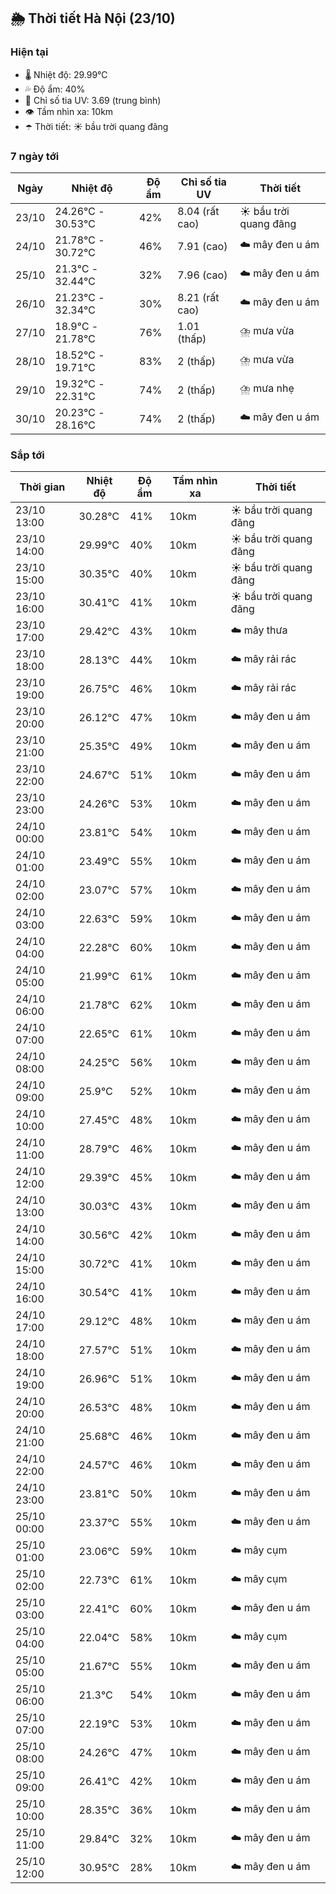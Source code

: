 ## 🌦️ Thời tiết Hà Nội (23/10)

### Hiện tại

- 🌡️ Nhiệt độ: 29.99℃
- 💦 Độ ẩm: 40%
- 🌟 Chỉ số tia UV: 3.69 (trung bình)
- 👁️ Tầm nhìn xa: 10km
- ☂️ Thời tiết: ☀️ bầu trời quang đãng

### 7 ngày tới

| Ngày | Nhiệt độ | Độ ẩm | Chỉ số tia UV | Thời tiết |
| --- | --- | --- | --- | --- |
| 23/10 | 24.26℃ - 30.53℃ | 42% | 8.04 (rất cao) | ☀️ bầu trời quang đãng |
| 24/10 | 21.78℃ - 30.72℃ | 46% | 7.91 (cao) | ☁️ mây đen u ám |
| 25/10 | 21.3℃ - 32.44℃ | 32% | 7.96 (cao) | ☁️ mây đen u ám |
| 26/10 | 21.23℃ - 32.34℃ | 30% | 8.21 (rất cao) | ☁️ mây đen u ám |
| 27/10 | 18.9℃ - 21.78℃ | 76% | 1.01 (thấp) | ⛈️ mưa vừa |
| 28/10 | 18.52℃ - 19.71℃ | 83% | 2 (thấp) | ⛈️ mưa vừa |
| 29/10 | 19.32℃ - 22.31℃ | 74% | 2 (thấp) | ⛈️ mưa nhẹ |
| 30/10 | 20.23℃ - 28.16℃ | 74% | 2 (thấp) | ☁️ mây đen u ám |

### Sắp tới

| Thời gian | Nhiệt độ | Độ ẩm | Tầm nhìn xa | Thời tiết |
| --- | --- | --- | --- | --- |
| 23/10 13:00 | 30.28℃ | 41% | 10km | ☀️ bầu trời quang đãng |
| 23/10 14:00 | 29.99℃ | 40% | 10km | ☀️ bầu trời quang đãng |
| 23/10 15:00 | 30.35℃ | 40% | 10km | ☀️ bầu trời quang đãng |
| 23/10 16:00 | 30.41℃ | 41% | 10km | ☀️ bầu trời quang đãng |
| 23/10 17:00 | 29.42℃ | 43% | 10km | ☁️ mây thưa |
| 23/10 18:00 | 28.13℃ | 44% | 10km | ☁️ mây rải rác |
| 23/10 19:00 | 26.75℃ | 46% | 10km | ☁️ mây rải rác |
| 23/10 20:00 | 26.12℃ | 47% | 10km | ☁️ mây đen u ám |
| 23/10 21:00 | 25.35℃ | 49% | 10km | ☁️ mây đen u ám |
| 23/10 22:00 | 24.67℃ | 51% | 10km | ☁️ mây đen u ám |
| 23/10 23:00 | 24.26℃ | 53% | 10km | ☁️ mây đen u ám |
| 24/10 00:00 | 23.81℃ | 54% | 10km | ☁️ mây đen u ám |
| 24/10 01:00 | 23.49℃ | 55% | 10km | ☁️ mây đen u ám |
| 24/10 02:00 | 23.07℃ | 57% | 10km | ☁️ mây đen u ám |
| 24/10 03:00 | 22.63℃ | 59% | 10km | ☁️ mây đen u ám |
| 24/10 04:00 | 22.28℃ | 60% | 10km | ☁️ mây đen u ám |
| 24/10 05:00 | 21.99℃ | 61% | 10km | ☁️ mây đen u ám |
| 24/10 06:00 | 21.78℃ | 62% | 10km | ☁️ mây đen u ám |
| 24/10 07:00 | 22.65℃ | 61% | 10km | ☁️ mây đen u ám |
| 24/10 08:00 | 24.25℃ | 56% | 10km | ☁️ mây đen u ám |
| 24/10 09:00 | 25.9℃ | 52% | 10km | ☁️ mây đen u ám |
| 24/10 10:00 | 27.45℃ | 48% | 10km | ☁️ mây đen u ám |
| 24/10 11:00 | 28.79℃ | 46% | 10km | ☁️ mây đen u ám |
| 24/10 12:00 | 29.39℃ | 45% | 10km | ☁️ mây đen u ám |
| 24/10 13:00 | 30.03℃ | 43% | 10km | ☁️ mây đen u ám |
| 24/10 14:00 | 30.56℃ | 42% | 10km | ☁️ mây đen u ám |
| 24/10 15:00 | 30.72℃ | 41% | 10km | ☁️ mây đen u ám |
| 24/10 16:00 | 30.54℃ | 41% | 10km | ☁️ mây đen u ám |
| 24/10 17:00 | 29.12℃ | 48% | 10km | ☁️ mây đen u ám |
| 24/10 18:00 | 27.57℃ | 51% | 10km | ☁️ mây đen u ám |
| 24/10 19:00 | 26.96℃ | 51% | 10km | ☁️ mây đen u ám |
| 24/10 20:00 | 26.53℃ | 48% | 10km | ☁️ mây đen u ám |
| 24/10 21:00 | 25.68℃ | 46% | 10km | ☁️ mây đen u ám |
| 24/10 22:00 | 24.57℃ | 46% | 10km | ☁️ mây đen u ám |
| 24/10 23:00 | 23.81℃ | 50% | 10km | ☁️ mây đen u ám |
| 25/10 00:00 | 23.37℃ | 55% | 10km | ☁️ mây đen u ám |
| 25/10 01:00 | 23.06℃ | 59% | 10km | ☁️ mây cụm |
| 25/10 02:00 | 22.73℃ | 61% | 10km | ☁️ mây cụm |
| 25/10 03:00 | 22.41℃ | 60% | 10km | ☁️ mây đen u ám |
| 25/10 04:00 | 22.04℃ | 58% | 10km | ☁️ mây cụm |
| 25/10 05:00 | 21.67℃ | 55% | 10km | ☁️ mây đen u ám |
| 25/10 06:00 | 21.3℃ | 54% | 10km | ☁️ mây đen u ám |
| 25/10 07:00 | 22.19℃ | 53% | 10km | ☁️ mây đen u ám |
| 25/10 08:00 | 24.26℃ | 47% | 10km | ☁️ mây đen u ám |
| 25/10 09:00 | 26.41℃ | 42% | 10km | ☁️ mây đen u ám |
| 25/10 10:00 | 28.35℃ | 36% | 10km | ☁️ mây đen u ám |
| 25/10 11:00 | 29.84℃ | 32% | 10km | ☁️ mây đen u ám |
| 25/10 12:00 | 30.95℃ | 28% | 10km | ☁️ mây đen u ám |
